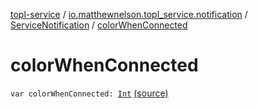 [topl-service](../../index.md) / [io.matthewnelson.topl_service.notification](../index.md) / [ServiceNotification](index.md) / [colorWhenConnected](./color-when-connected.md)

# colorWhenConnected

`var colorWhenConnected: `[`Int`](https://kotlinlang.org/api/latest/jvm/stdlib/kotlin/-int/index.html) [(source)](https://github.com/05nelsonm/TorOnionProxyLibrary-Android/blob/master/topl-service/src/main/java/io/matthewnelson/topl_service/notification/ServiceNotification.kt#L107)